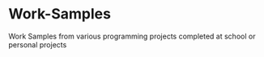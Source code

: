 # Work-Samples
Work Samples from various programming projects completed at school or personal projects
